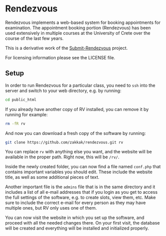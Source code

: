 Rendezvous
==========

Rendezvous implements a web-based system for booking appointments for
examination.  The appointment booking portion (Rendezvous) has been
used extensively in multiple courses at the University of Crete over
the course of the last few years.

This is a derivative work of the
[Submit-Rendezvous](https://github.com/papamix/submit_rendezvous)
project.

For licensing information please see the LICENSE file.

## Setup

In order to run Rendezvous for a particular class, you need to `ssh` into the
server and switch to your web directory, e.g. by running:

```bash
cd public_html
```

If you already have another copy of RV installed, you can remove it by running
for example:

```bash
rm -fR rv
```

And now you can download a fresh copy of the software by running:

```bash
git clone https://github.com/zakkak/rendezvous.git rv
```

You can replace `rv` with anything else you want, and the website will be
available in the proper path. Right now, this will be `/rv/`.

Inside the newly created folder, you can now find a file named `conf.php` that
contains important variables you should edit. These include the website title,
as well as some additional pieces of text.

Another important file is the `admins` file that is in the same directory and
it includes a list of all e-mail addresses that if you login as you get to
access the full settings of the software, e.g. to create slots, view them, etc.
Make sure to include the correct e-mail for every person as they may have
multiple ones, but RV only uses one of them.

You can now visit the website in which you set up the software, and proceed
with all the needed changes there. On your first visit, the database will be
created and everything will be installed and initialized properly.
